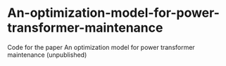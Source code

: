 # An-optimization-model-for-power-transformer-maintenance
Code for the paper An optimization model for power transformer maintenance (unpublished)

